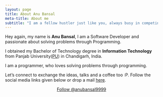 ```yaml
---
layout: page
title: About Anu Bansal
meta-title: About me
subtitle: "I am a fellow hustler just like you, always busy in competing with myself<br> "
---
```


<div id="aboutme-section">

<p class="about-text">
<span class="fa fa-briefcase about-icon"></span>
  Hey again, my name is <strong>Anu Bansal</strong>, I am a Software Developer and passionate about solving problems through Programming.
</p>

<p class="about-text">
<span class="fa fa-graduation-cap about-icon"></span>
I obtained my Bachelor of Technology degree in <strong>Information Technology </strong>from Panjab University(<a target="_blank" href="http://puchd.ac.in/">PU</a>) in Chandigarh, India.
</p>

<p class="about-text">
<span class="fa fa-code about-icon"></span>
I am a programmer, who loves solving problems through programming.
</p>

<p class="about-text">
<span class="fa fa-heart about-icon"></span>
</p>

<p class="about-text">
<span class="fa fa-envelope about-icon"></span>
Let’s connect to exchange the ideas, talks and a coffee too :P. Follow the social media links given below or drop a mail <a target="_blank" href="mailto:anubansal9999@gmail.com">here</a>.
</p>


<center>
	<a href="https://twitter.com/anubansal9999" class="twitter-follow-button" data-size="large" data-show-count="false">Follow @anubansal9999</a>
	<script async src="//platform.twitter.com/widgets.js" charset="utf-8"></script>
</center>
<br>
